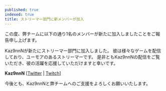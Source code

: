 ```yaml
---
published: true
indexed: true
title: ストリーマー部門に新メンバーが加入
---
```


この度、弊チームに以下の通り1名のメンバーが新たに加入しましたことをご報告申し上げます。

Kaz9nnNが新たにストリーマー部門に加入しました。
彼は様々なゲームを配信しており、ユーモアのあるストリーマーです。
是非ともKaz9nnNの配信をご覧いただき、彼の活躍を応援していただけますと幸いです。

**Kaz9nnN** [[Twitter](https://twitter.com/Kaz9nnN) | [Twitch](https://twitch.tv/kaz9nnn1)]

今後とも、Kaz9nnNと弊チームへのご支援をよろしくお願いいたします。
